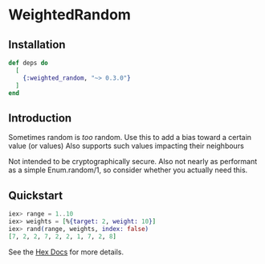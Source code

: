 # WeightedRandom

## Installation

```elixir
def deps do
  [
    {:weighted_random, "~> 0.3.0"}
  ]
end
```

## Introduction

Sometimes random is *too* random. Use this to add a bias toward a certain value (or values)
Also supports such values impacting their neighbours

Not intended to be cryptographically secure.
Also not nearly as performant as a simple Enum.random/1, so consider whether you actually need this.

## Quickstart
```elixir
iex> range = 1..10
iex> weights = [%{target: 2, weight: 10}]
iex> rand(range, weights, index: false)
[7, 2, 2, 7, 2, 2, 1, 7, 2, 8]
```

See the [Hex Docs](https://hexdocs.pm/weighted_random/WeightedRandom.html) for more details.
